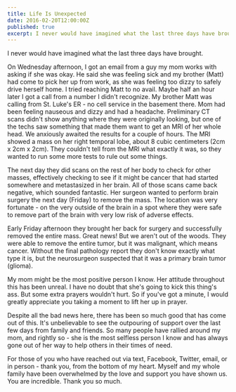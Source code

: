 ```yaml
---
title: Life Is Unexpected
date: 2016-02-20T12:00:00Z
published: true
excerpt: I never would have imagined what the last three days have brought. This was the beginning of one of the most impactful series of events in my life.
---
```

I never would have imagined what the last three days have brought.

On Wednesday afternoon, I got an email from a guy my mom works with asking if she was okay. He said she was feeling sick and my brother (Matt) had come to pick her up from work, as she was feeling too dizzy to safely drive herself home. I tried reaching Matt to no avail. Maybe half an hour later I got a call from a number I didn't recognize. My brother Matt was calling from St. Luke's ER - no cell service in the basement there. Mom had been feeling nauseous and dizzy and had a headache. Preliminary CT scans didn't show anything where they were originally looking, but one of the techs saw something that made them want to get an MRI of her whole head. We anxiously awaited the results for a couple of hours. The MRI showed a mass on her right temporal lobe, about 8 cubic centimeters (2cm x 2cm x 2cm). They couldn't tell from the MRI what exactly it was, so they wanted to run some more tests to rule out some things.

The next day they did scans on the rest of her body to check for other masses, effectively checking to see if it might be cancer that had started somewhere and metastasized in her brain. All of those scans came back negative, which sounded fantastic. Her surgeon wanted to perform brain surgery the next day (Friday) to remove the mass. The location was very fortunate - on the very outside of the brain in a spot where they were safe to remove part of the brain with very low risk of adverse effects.

Early Friday afternoon they brought her back for surgery and successfully removed the entire mass. Great news! But we aren't out of the woods. They were able to remove the entire tumor, but it was malignant, which means cancer. Without the final pathology report they don't know exactly what type it is, but the neurosurgeon suspected that it was a primary brain tumor (glioma).


My mom might be the most positive person I know. Her attitude throughout this has been unreal. I have no doubt that she's going to kick this thing's ass. But some extra prayers wouldn't hurt. So if you've got a minute, I would greatly appreciate you taking a moment to lift her up in prayer.

Despite all the bad news here, there has been so much good that has come out of this. It's unbelievable to see the outpouring of support over the last few days from family and friends. So many people have rallied around my mom, and rightly so - she is the most selfless person I know and has always gone out of her way to help others in their times of need.

For those of you who have reached out via text, Facebook, Twitter, email, or in person - thank you, from the bottom of my heart. Myself and my whole family have been overwhelmed by the love and support you have shown us. You are incredible. Thank you so much.
